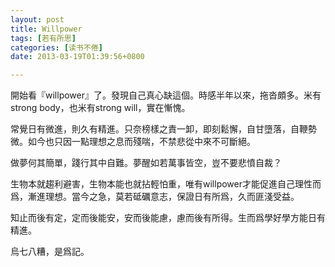 ```yaml
---
layout: post
title: Willpower
tags: [若有所思]
categories: [读书不倦]
date: 2013-03-19T01:39:56+0800

---
```


開始看『willpower』了。發現自己真心缺這個。時感半年以來，拖沓頗多。米有strong body，也米有strong will，實在慚愧。

常覺日有微進，則久有精進。只奈榜樣之責一卸，即刻鬆懈，自甘墮落，自鞭勢微。如今也只因一點理想之息而殘喘，不禁悲從中來不可斷絕。

做夢何其簡單，踐行其中自難。夢醒如若萬事皆空，豈不要悲憤自裁？

生物本就趨利避害，生物本能也就拈輕怕重，唯有willpower才能促進自己理性而爲，漸進理想。當今之急，莫若砥礪意志，保證日有所爲，久而匪淺受益。

知止而後有定，定而後能安，安而後能慮，慮而後有所得。生而爲學好學方能日有精進。

烏七八糟，是爲記。